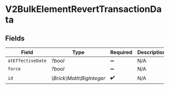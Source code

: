 # V2BulkElementRevertTransactionData


## Fields

| Field                    | Type                     | Required                 | Description              |
| ------------------------ | ------------------------ | ------------------------ | ------------------------ |
| `atEffectiveDate`        | *?bool*                  | :heavy_minus_sign:       | N/A                      |
| `force`                  | *?bool*                  | :heavy_minus_sign:       | N/A                      |
| `id`                     | *\Brick\Math\BigInteger* | :heavy_check_mark:       | N/A                      |